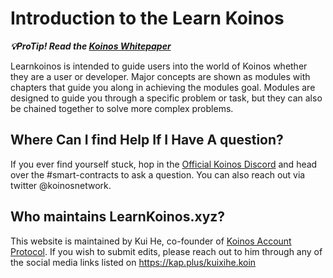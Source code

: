 # Introduction to the Learn Koinos

___💡ProTip!   Read the [Koinos Whitepaper](https://koinos.io/unified-whitepaper/)___

Learnkoinos is intended to guide users into the world of Koinos whether they are a user or developer. Major concepts are shown as modules with chapters that guide you along in achieving the modules goal. Modules are designed to guide you through a specific problem or task, but they can also be chained together to solve more complex problems.


## Where Can I find Help If I Have A question?

If you ever find yourself stuck, hop in the [Official Koinos Discord](https://discord.gg/qqMCE9A9fV) and head over the #smart-contracts to ask a question.  You can also reach out via twitter @koinosnetwork.

## Who maintains LearnKoinos.xyz?

This website is maintained by Kui He, co-founder of [Koinos Account Protocol](http://kap.domains). If you wish to submit edits, please reach out to him through any of the social media links listed on https://kap.plus/kuixihe.koin